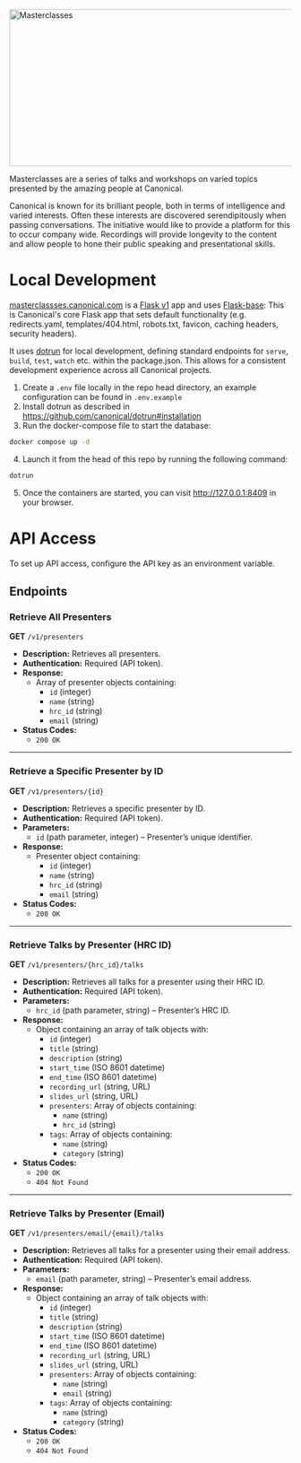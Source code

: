 
<img width="836" height="280" alt="Masterclasses" src="https://github.com/canonical/masterclasses.canonical.com/assets/54525904/852d5f09-1508-4069-a2e5-2338ac863fac">


Masterclasses are a series of talks and workshops on varied topics presented by the amazing people at Canonical.

Canonical is known for its brilliant people, both in terms of intelligence and varied interests. Often these interests are discovered serendipitously when passing conversations. The initiative would like to provide a platform for this to occur company wide. Recordings will provide longevity to the content and allow people to hone their public speaking and presentational skills.

# Local Development

[masterclassses.canonical.com](https://masterclasses.canonical.com) is a [Flask v1](https://flask.palletsprojects.com/_/downloads/en/1.1.x/pdf/) app and uses [Flask-base](https://github.com/canonical/canonicalwebteam.flask-base): This is Canonical's core Flask app that sets default functionality (e.g. redirects.yaml, templates/404.html, robots.txt, favicon, caching headers, security headers).

It uses [dotrun](https://github.com/canonical/dotrun) for local development, defining standard endpoints for `serve`, `build`, `test`, `watch` etc. within the package.json. This allows for a consistent development experience across all Canonical projects.

1. Create a `.env` file locally in the repo head directory, an example configuration can be found in `.env.example`
2. Install dotrun as described in https://github.com/canonical/dotrun#installation
3. Run the docker-compose file to start the database:

```bash
docker compose up -d
```

4. Launch it from the head of this repo by running the following command:

```bash
dotrun
```

5. Once the containers are started, you can visit <http://127.0.0.1:8409> in your browser.

# API Access

To set up API access, configure the API key as an environment variable.

## Endpoints

### **Retrieve All Presenters**
**GET** `/v1/presenters`  
- **Description:** Retrieves all presenters.  
- **Authentication:** Required (API token).  
- **Response:**  
  - Array of presenter objects containing:  
    - `id` (integer)  
    - `name` (string)  
    - `hrc_id` (string)  
    - `email` (string)  
- **Status Codes:**  
  - `200 OK`  

---

### **Retrieve a Specific Presenter by ID**
**GET** `/v1/presenters/{id}`  
- **Description:** Retrieves a specific presenter by ID.  
- **Authentication:** Required (API token).  
- **Parameters:**  
  - `id` (path parameter, integer) – Presenter’s unique identifier.  
- **Response:**  
  - Presenter object containing:  
    - `id` (integer)  
    - `name` (string)  
    - `hrc_id` (string)  
    - `email` (string)  
- **Status Codes:**  
  - `200 OK`  

---

### **Retrieve Talks by Presenter (HRC ID)**
**GET** `/v1/presenters/{hrc_id}/talks`  
- **Description:** Retrieves all talks for a presenter using their HRC ID.  
- **Authentication:** Required (API token).  
- **Parameters:**  
  - `hrc_id` (path parameter, string) – Presenter’s HRC ID.  
- **Response:**  
  - Object containing an array of talk objects with:  
    - `id` (integer)  
    - `title` (string)  
    - `description` (string)  
    - `start_time` (ISO 8601 datetime)  
    - `end_time` (ISO 8601 datetime)  
    - `recording_url` (string, URL)  
    - `slides_url` (string, URL)  
    - `presenters`: Array of objects containing:  
      - `name` (string)  
      - `hrc_id` (string)  
    - `tags`: Array of objects containing:  
      - `name` (string)  
      - `category` (string)  
- **Status Codes:**  
  - `200 OK`  
  - `404 Not Found`  

---

### **Retrieve Talks by Presenter (Email)**
**GET** `/v1/presenters/email/{email}/talks`  
- **Description:** Retrieves all talks for a presenter using their email address.  
- **Authentication:** Required (API token).  
- **Parameters:**  
  - `email` (path parameter, string) – Presenter’s email address.  
- **Response:**  
  - Object containing an array of talk objects with:  
    - `id` (integer)  
    - `title` (string)  
    - `description` (string)  
    - `start_time` (ISO 8601 datetime)  
    - `end_time` (ISO 8601 datetime)  
    - `recording_url` (string, URL)  
    - `slides_url` (string, URL)  
    - `presenters`: Array of objects containing:  
      - `name` (string)  
      - `email` (string)  
    - `tags`: Array of objects containing:  
      - `name` (string)  
      - `category` (string)  
- **Status Codes:**  
  - `200 OK`  
  - `404 Not Found`  
